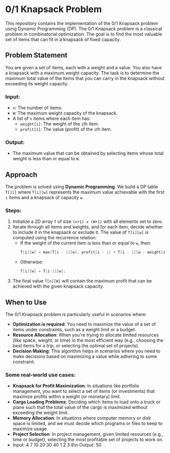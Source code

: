 # 0/1 Knapsack Problem

This repository contains the implementation of the 0/1 Knapsack problem using Dynamic Programming (DP). The 0/1 Knapsack problem is a classical problem in combinatorial optimization. The goal is to find the most valuable set of items that can fit in a knapsack of fixed capacity.

## Problem Statement

You are given a set of items, each with a weight and a value. You also have a knapsack with a maximum weight capacity. The task is to determine the maximum total value of the items that you can carry in the knapsack without exceeding its weight capacity.

### Input:
- `n`: The number of items.
- `W`: The maximum weight capacity of the knapsack.
- A list of `n` items where each item has:
  - `weight[i]`: The weight of the `i`th item.
  - `profit[i]`: The value (profit) of the `i`th item.

### Output:
- The maximum value that can be obtained by selecting items whose total weight is less than or equal to `W`.

## Approach

The problem is solved using **Dynamic Programming**. We build a DP table `T[][]` where `T[i][w]` represents the maximum value achievable with the first `i` items and a knapsack of capacity `w`.

### Steps:
1. Initialize a 2D array `T` of size `(n+1) x (W+1)` with all elements set to zero.
2. Iterate through all items and weights, and for each item, decide whether to include it in the knapsack or exclude it. The value of `T[i][w]` is computed using the recurrence relation:
   - If the weight of the current item is less than or equal to `w`, then:
     ```cpp
     T[i][w] = max(T[i - 1][w], profit[i - 1] + T[i - 1][w - weight[i - 1]]);
     ```
   - Otherwise:
     ```cpp
     T[i][w] = T[i-1][w];
     ```
3. The final value `T[n][W]` will contain the maximum profit that can be achieved with the given knapsack capacity.

## When to Use

The 0/1 Knapsack problem is particularly useful in scenarios where:

- **Optimization is required**: You need to maximize the value of a set of items under constraints, such as a weight limit or a budget.
- **Resource Allocation**: When you're trying to allocate limited resources (like space, weight, or time) in the most efficient way (e.g., choosing the best items for a trip, or selecting the optimal set of projects).
- **Decision Making**: This algorithm helps in scenarios where you need to make decisions based on maximizing a value while adhering to some constraint.
  
### Some real-world use cases:
- **Knapsack for Profit Maximization**: In situations like portfolio management, you want to select a set of items (or investments) that maximize profits within a weight (or monetary) limit.
- **Cargo Loading Problems**: Deciding which items to load onto a truck or plane such that the total value of the cargo is maximized without exceeding the weight limit.
- **Memory Allocation**: In situations where computer memory or disk space is limited, and we must decide which programs or files to keep to maximize usage.
- **Project Selection**: In project management, given limited resources (e.g., time or budget), selecting the most profitable set of projects to work on.
- Input:
4 7
10 20 30 40
1 2 3 8\n
Output:
50

